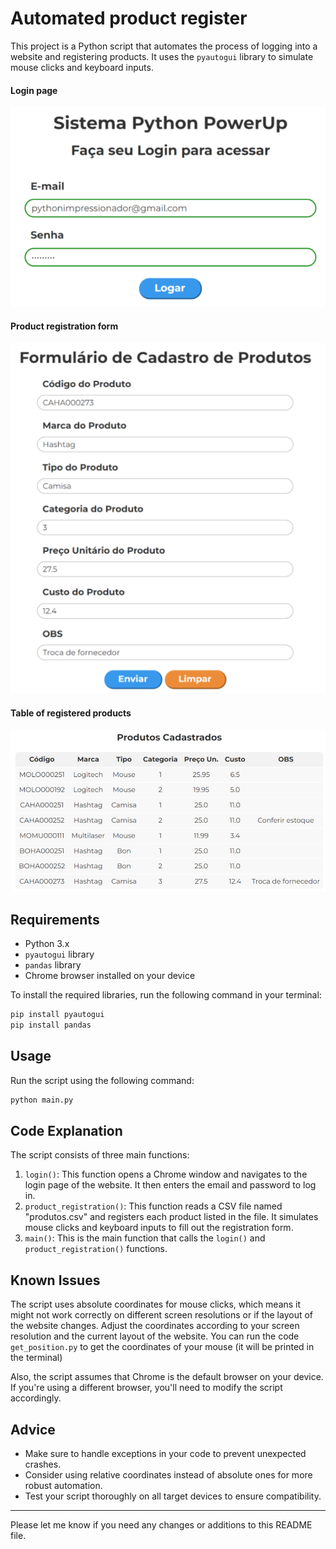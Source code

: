 # Automated product register

This project is a Python script that automates the process of logging into a website and registering products. It uses the `pyautogui` library to simulate mouse clicks and keyboard inputs.

#### Login page

![1704836697196](image/README/1704836697196.png)

#### Product registration form



![1704836740431](image/README/1704836740431.png)

#### Table of registered products

![1704836822500](image/README/1704836822500.png)

## Requirements

- Python 3.x
- `pyautogui` library
- `pandas` library
- Chrome browser installed on your device

To install the required libraries, run the following command in your terminal:

```bash
pip install pyautogui
pip install pandas
```

## Usage

Run the script using the following command:

```bash
python main.py
```

## Code Explanation

The script consists of three main functions:

1. `login()`: This function opens a Chrome window and navigates to the login page of the website. It then enters the email and password to log in.
2. `product_registration()`: This function reads a CSV file named "produtos.csv" and registers each product listed in the file. It simulates mouse clicks and keyboard inputs to fill out the registration form.
3. `main()`: This is the main function that calls the `login()` and `product_registration()` functions.

## Known Issues

The script uses absolute coordinates for mouse clicks, which means it might not work correctly on different screen resolutions or if the layout of the website changes. Adjust the coordinates according to your screen resolution and the current layout of the website. You can run the code `get_position.py` to get the coordinates of your mouse (it will be printed in the terminal)

Also, the script assumes that Chrome is the default browser on your device. If you're using a different browser, you'll need to modify the script accordingly.

## Advice

- Make sure to handle exceptions in your code to prevent unexpected crashes.
- Consider using relative coordinates instead of absolute ones for more robust automation.
- Test your script thoroughly on all target devices to ensure compatibility.

---

Please let me know if you need any changes or additions to this README file.
